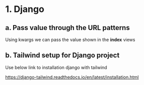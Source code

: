 # 1. Django

## a. Pass value through the URL patterns

Using kwargs we can pass the value shown in the **index** views


## b. Tailwind setup for Django project

Use below link to installation django with tailwind

https://django-tailwind.readthedocs.io/en/latest/installation.html